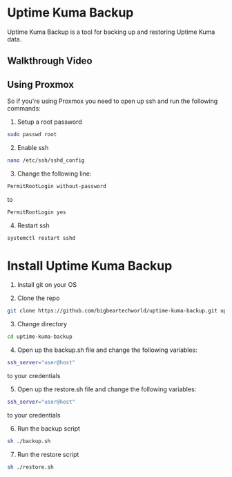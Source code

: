 # Uptime Kuma Backup

Uptime Kuma Backup is a tool for backing up and restoring Uptime Kuma data.

## Walkthrough Video

## Using Proxmox

So if you're using Proxmox you need to open up ssh and run the following commands:

1. Setup a root password

```bash
sudo passwd root
```

2. Enable ssh

```bash
nano /etc/ssh/sshd_config
```

3. Change the following line:

```bash
PermitRootLogin without-password
```

to

```bash
PermitRootLogin yes
```

4. Restart ssh

```bash
systemctl restart sshd
```

# Install Uptime Kuma Backup

1. Install git on your OS

2. Clone the repo

```bash
git clone https://github.com/bigbeartechworld/uptime-kuma-backup.git uptime-kuma-backup
```

3. Change directory

```bash
cd uptime-kuma-backup
```

4. Open up the backup.sh file and change the following variables:

```bash
ssh_server="user@host"
```

to your credentials

5. Open up the restore.sh file and change the following variables:

```bash
ssh_server="user@host"
```

to your credentials

6. Run the backup script

```bash
sh ./backup.sh
```

7. Run the restore script

```bash
sh ./restore.sh
```

